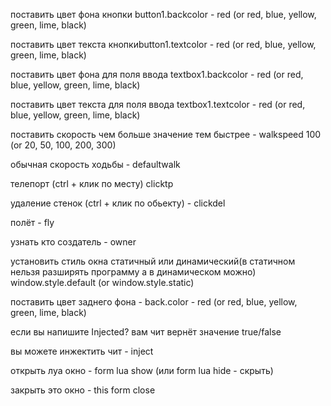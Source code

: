 поставить цвет фона кнопки button1.backcolor - red   (or red, blue, yellow, green, lime, black)


поставить цвет текста кнопкиbutton1.textcolor - red   (or red, blue, yellow, green, lime, black)


поставить цвет фона для поля ввода textbox1.backcolor - red  (or red, blue, yellow, green, lime, black)


поставить цвет текста для поля ввода textbox1.textcolor - red  (or red, blue, yellow, green, lime, black)


поставить скорость чем больше значение тем быстрее - walkspeed 100             (or 20, 50, 100, 200, 300)


обычная скорость ходьбы - defaultwalk


телепорт (ctrl + клик по месту) clicktp


удаление стенок (ctrl + клик по обьекту) - clickdel


полёт - fly


узнать кто создатель - owner


установить стиль окна статичный или динамический(в статичном нельзя разширять программу а в динамическом можно)              window.style.default     (or window.style.static)


поставить цвет заднего фона - back.color - red         (or red, blue, yellow, green, lime, black)


если вы напишите Injected? вам чит вернёт значение true/false 


вы можете инжектить чит - inject


открыть луа окно - form lua show (или form lua hide - скрыть)


закрыть это окно - this form close
